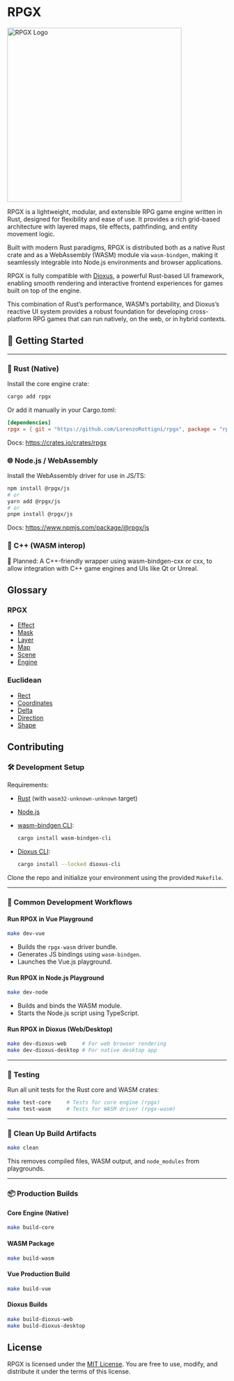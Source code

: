 # RPGX

<img src="https://s3.rottigni.tech/rpgx/rpgx_logo_transparent.webp" alt="RPGX Logo" width="400" />

RPGX is a lightweight, modular, and extensible RPG game engine written in Rust, designed for flexibility and ease of use. It provides a rich grid-based architecture with layered maps, tile effects, pathfinding, and entity movement logic.

Built with modern Rust paradigms, RPGX is distributed both as a native Rust crate and as a WebAssembly (WASM) module via `wasm-bindgen`, making it seamlessly integrable into Node.js environments and browser applications.

RPGX is fully compatible with [Dioxus](https://dioxuslabs.com/), a powerful Rust-based UI framework, enabling smooth rendering and interactive frontend experiences for games built on top of the engine.

This combination of Rust’s performance, WASM’s portability, and Dioxus’s reactive UI system provides a robust foundation for developing cross-platform RPG games that can run natively, on the web, or in hybrid contexts.

## 🚀 Getting Started

---

### 🦀 Rust (Native)

Install the core engine crate:

```sh
cargo add rpgx
```

Or add it manually in your Cargo.toml:

```toml
[dependencies]
rpgx = { git = "https://github.com/LorenzoRottigni/rpgx", package = "rpgx" }
```

Docs: https://crates.io/crates/rpgx

### 🌐 Node.js / WebAssembly

Install the WebAssembly driver for use in JS/TS:

```sh
npm install @rpgx/js
# or
yarn add @rpgx/js
# or
pnpm install @rpgx/js
```

Docs: https://www.npmjs.com/package/@rpgx/js

### 🧱 C++ (WASM interop)

🚧 Planned: A C++-friendly wrapper using wasm-bindgen-cxx or cxx, to allow integration with C++ game engines and UIs like Qt or Unreal.

## Glossary

### RPGX

- [Effect](https://docs.rs/rpgx/0.1.3/rpgx/map/effect/enum.Effect.html)
- [Mask](https://docs.rs/rpgx/0.1.3/rpgx/map/mask/struct.Mask.html)
- [Layer](https://docs.rs/rpgx/0.1.3/rpgx/map/layer/struct.Layer.html)
- [Map](https://docs.rs/rpgx/0.1.3/rpgx/map/struct.Map.html)
- [Scene](https://docs.rs/rpgx/0.1.3/rpgx/engine/scene/struct.Scene.html)
- [Engine](https://docs.rs/rpgx/0.1.3/rpgx/engine/struct.Engine.html)

### Euclidean

- [Rect](https://docs.rs/rpgx/0.1.3/rpgx/eucl/rect/struct.Rect.html)
- [Coordinates](https://docs.rs/rpgx/0.1.3/rpgx/eucl/coordinates/struct.Coordinates.html)
- [Delta](https://docs.rs/rpgx/0.1.3/rpgx/eucl/delta/struct.Delta.html)
- [Direction](https://docs.rs/rpgx/0.1.3/rpgx/eucl/direction/enum.Direction.html)
- [Shape](https://docs.rs/rpgx/0.1.3/rpgx/eucl/shape/struct.Shape.html)


## Contributing

### 🛠 Development Setup

Requirements:

- [Rust](https://rustup.rs) (with `wasm32-unknown-unknown` target)
- [Node.js](https://nodejs.org)
- [wasm-bindgen CLI](https://rustwasm.github.io/docs/wasm-bindgen/):

  ```sh
  cargo install wasm-bindgen-cli
  ```

- [Dioxus CLI](https://dioxuslabs.com/):

  ```sh
  cargo install --locked dioxus-cli
  ```

Clone the repo and initialize your environment using the provided `Makefile`.

---

### 🚀 Common Development Workflows

#### Run RPGX in Vue Playground

```sh
make dev-vue
```

- Builds the `rpgx-wasm` driver bundle.
- Generates JS bindings using `wasm-bindgen`.
- Launches the Vue.js playground.

#### Run RPGX in Node.js Playground

```sh
make dev-node
```

- Builds and binds the WASM module.
- Starts the Node.js script using TypeScript.

#### Run RPGX in Dioxus (Web/Desktop)

```sh
make dev-dioxus-web     # For web browser rendering
make dev-dioxus-desktop # For native desktop app
```

---

### 🧪 Testing

Run all unit tests for the Rust core and WASM crates:

```sh
make test-core     # Tests for core engine (rpgx)
make test-wasm     # Tests for WASM driver (rpgx-wasm)
```

---

### 🧹 Clean Up Build Artifacts

```sh
make clean
```

This removes compiled files, WASM output, and `node_modules` from playgrounds.

---

### 📦 Production Builds

#### Core Engine (Native)

```sh
make build-core
```

#### WASM Package

```sh
make build-wasm
```

#### Vue Production Build

```sh
make build-vue
```

#### Dioxus Builds

```sh
make build-dioxus-web
make build-dioxus-desktop
```

## License

RPGX is licensed under the [MIT License](LICENSE). You are free to use, modify, and distribute it under the terms of this license.